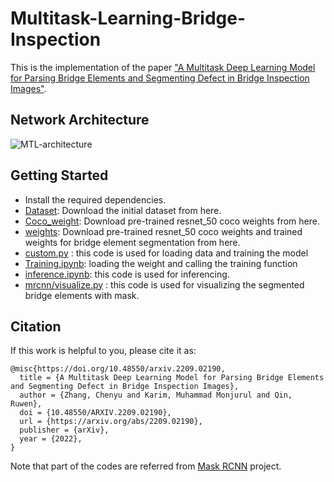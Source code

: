 # Multitask-Learning-Bridge-Inspection
This is the implementation of the paper ["A Multitask Deep Learning Model for Parsing Bridge Elements and Segmenting Defect in Bridge Inspection Images"](https://arxiv.org/abs/2209.02190).

## Network Architecture
![MTL-architecture](https://user-images.githubusercontent.com/90736946/198709157-abf0d92a-1b28-4459-a099-7e4ccd5b9006.png)

## Getting Started
* Install the required dependencies.
* [Dataset](https://drive.google.com/drive/folders/1vTNgPi2SSefO9fzxHxCa2Sgmec_B8MkM?usp=sharing): Download the initial dataset from here.
* [Coco_weight](https://drive.google.com/drive/folders/1wYTNf4nf_79OgqTSOcVc39XVr6s4d9Z-?usp=sharing): Download pre-trained resnet_50 coco weights from here.
* [weights](https://drive.google.com/drive/folders/1wYTNf4nf_79OgqTSOcVc39XVr6s4d9Z-?usp=sharing): Download pre-trained resnet_50 coco weights and trained weights for bridge element segmentation from here.
*  [custom.py](https://github.com/monjurulkarim/active_learning/blob/main/custom.py) : this code is used for loading data and training the model
*  [Training.ipynb](https://github.com/monjurulkarim/active_learning/blob/main/Training.ipynb): loading the weight and calling the training function
*  [inference.ipynb](https://github.com/monjurulkarim/active_learning/blob/main/inference.ipynb): this code is used for inferencing. 
*  [mrcnn/visualize.py](https://github.com/monjurulkarim/active_learning/blob/main/mrcnn/visualize.py) : this code is used for visualizing the segmented bridge elements with mask.

## Citation
If this work is helpful to you, please cite it as:
~~~~
@misc{https://doi.org/10.48550/arxiv.2209.02190,
  title = {A Multitask Deep Learning Model for Parsing Bridge Elements and Segmenting Defect in Bridge Inspection Images},
  author = {Zhang, Chenyu and Karim, Muhammad Monjurul and Qin, Ruwen},
  doi = {10.48550/ARXIV.2209.02190},
  url = {https://arxiv.org/abs/2209.02190},
  publisher = {arXiv}, 
  year = {2022},
}
~~~~
Note that part of the codes are referred from <a href="https://github.com/matterport/Mask_RCNN">Mask RCNN</a> project.
